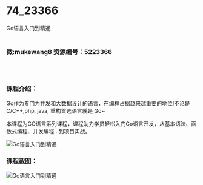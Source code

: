 # 74_23366
Go语言入门到精通
<br/></br>
<h3>微:mukewang8 资源编号：5223366</h3>
<br/></br>
<h3>课程介绍：</h3>
<p>Go作为专门为并发和大数据设计的语言，在编程占据越来越重要的地位!不论是C/C++,php, java, 重构首选语言就是 Go~</p>
<p>本课程为<a title="查看与 GO语言 相关的文章" target="_blank">GO语言</a>系列课程，课程助力学员轻松入门Go语言开发，从基本语法、函数式编程、并发编程…到项目实战。</p>
<p><img src="https://www.ko996.com/wp-content/uploads/img/2022/03/1-86-300x249.png" alt="Go语言入门到精通"></p>
<div class="info-desc">
<h3>课程截图：</h3>
<p><img src="https://www.ko996.com/wp-content/uploads/img/2021/12/2-3.png" alt="Go语言入门到精通"></p>


			
</div>
